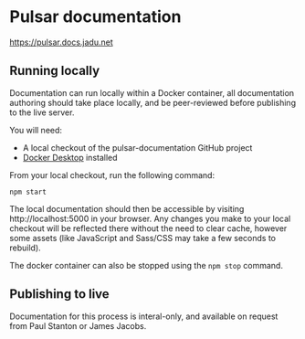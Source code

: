 # Pulsar documentation

<https://pulsar.docs.jadu.net>

## Running locally

Documentation can run locally within a Docker container, all documentation authoring should take place locally, and be peer-reviewed before publishing to the live server.

You will need:
* A local checkout of the pulsar-documentation GitHub project
* [Docker Desktop](https://www.docker.com/products/docker-desktop) installed

From your local checkout, run the following command:

```
npm start
```

The local documentation should then be accessible by visiting http://localhost:5000 in your browser. Any changes you make to your local checkout will be reflected there without the need to clear cache, however some assets (like JavaScript and Sass/CSS may take a few seconds to rebuild).

The docker container can also be stopped using the `npm stop` command.

## Publishing to live

Documentation for this process is interal-only, and available on request from Paul Stanton or James Jacobs.
